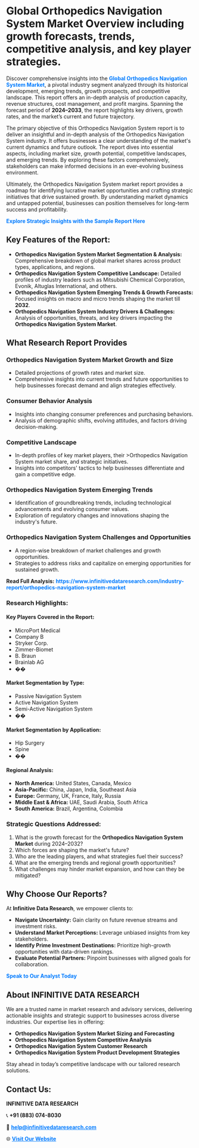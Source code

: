 <h1>Global Orthopedics Navigation System Market Overview including growth forecasts, trends, competitive analysis, and key player strategies.</h1>
<p>
Discover comprehensive insights into the 
<a href="https://www.infinitivedataresearch.com/industry-report/orthopedics-navigation-system-market" rel="dofollow" style="color: #007BFF; text-decoration: none;"><strong>Global Orthopedics Navigation System Market</strong></a>, a pivotal industry segment analyzed through its historical development, emerging trends, growth prospects, and competitive landscape. This report offers an in-depth analysis of production capacity, revenue structures, cost management, and profit margins. Spanning the forecast period of <strong>2024–2033</strong>, the report highlights key drivers, growth rates, and the market’s current and future trajectory.
</p>
<p>
The primary objective of this Orthopedics Navigation System report is to deliver an insightful and in-depth analysis of the Orthopedics Navigation System industry. It offers businesses a clear understanding of the market's current dynamics and future outlook. The report dives into essential aspects, including market size, growth potential, competitive landscapes, and emerging trends. By exploring these factors comprehensively, stakeholders can make informed decisions in an ever-evolving business environment.
</p>
<p>
Ultimately, the Orthopedics Navigation System market report provides a roadmap for identifying lucrative market opportunities and crafting strategic initiatives that drive sustained growth. By understanding market dynamics and untapped potential, businesses can position themselves for long-term success and profitability.
</p>
<p>
<a href="https://www.infinitivedataresearch.com/request-sample/reportId=109710" style="color: #007BFF; text-decoration: none;"><strong>Explore Strategic Insights with the Sample Report Here</strong></a>
</p>

<h2>Key Features of the Report:</h2>
<ul>
<li><strong>Orthopedics Navigation System Market Segmentation & Analysis:</strong> Comprehensive breakdown of global market shares across product types, applications, and regions.</li>
<li><strong>Orthopedics Navigation System Competitive Landscape:</strong> Detailed profiles of industry leaders such as Mitsubishi Chemical Corporation, Evonik, Altuglas International, and others.</li>
<li><strong>Orthopedics Navigation System Emerging Trends & Growth Forecasts:</strong> Focused insights on macro and micro trends shaping the market till <strong>2032</strong>.</li>
<li><strong>Orthopedics Navigation System Industry Drivers & Challenges:</strong> Analysis of opportunities, threats, and key drivers impacting the <strong>Orthopedics Navigation System Market</strong>.</li>
</ul>

<h2>What Research Report Provides</h2>
<h3>Orthopedics Navigation System Market Growth and Size</h3>
<ul>
<li>Detailed projections of growth rates and market size.</li>
<li>Comprehensive insights into current trends and future opportunities to help businesses forecast demand and align strategies effectively.</li>
</ul>

<h3>Consumer Behavior Analysis</h3>
<ul>
<li>Insights into changing consumer preferences and purchasing behaviors.</li>
<li>Analysis of demographic shifts, evolving attitudes, and factors driving decision-making.</li>
</ul>

<h3>Competitive Landscape</h3>
<ul>
<li>In-depth profiles of key market players, their >Orthopedics Navigation System market share, and strategic initiatives.</li>
<li>Insights into competitors' tactics to help businesses differentiate and gain a competitive edge.</li>
</ul>

<h3>Orthopedics Navigation System Emerging Trends</h3>
<ul>
<li>Identification of groundbreaking trends, including technological advancements and evolving consumer values.</li>
<li>Exploration of regulatory changes and innovations shaping the industry's future.</li>
</ul>

<h3>Orthopedics Navigation System Challenges and Opportunities</h3>
<ul>
<li>A region-wise breakdown of market challenges and growth opportunities.</li>
<li>Strategies to address risks and capitalize on emerging opportunities for sustained growth.</li>
</ul>
<p><strong>Read Full Analysis:</strong> <a href="https://www.infinitivedataresearch.com/industry-report/orthopedics-navigation-system-market" rel="dofollow" style="color: #007BFF; text-decoration: none;"><strong>https://www.infinitivedataresearch.com/industry-report/orthopedics-navigation-system-market</strong></a></p>
<h3>Research Highlights:</h3>
<h4>Key Players Covered in the Report:</h4>
<ul><li>MicroPort Medical</li><li>Company B</li><li>Stryker Corp.</li><li>Zimmer-Biomet</li><li>B. Braun</li><li>Brainlab AG</li><li>��</li></ul>
<h4>Market Segmentation by Type:</h4>
<ul><li>Passive Navigation System</li><li>Active Navigation System</li><li>Semi-Active Navigation System</li><li>��</li></ul>
<h4>Market Segmentation by Application:</h4>
<ul><li>Hip Surgery</li><li>Spine</li><li>��</li></ul>

<h4>Regional Analysis:</h4>
<ul>
<li><strong>North America:</strong> United States, Canada, Mexico</li>
<li><strong>Asia-Pacific:</strong> China, Japan, India, Southeast Asia</li>
<li><strong>Europe:</strong> Germany, UK, France, Italy, Russia</li>
<li><strong>Middle East & Africa:</strong> UAE, Saudi Arabia, South Africa</li>
<li><strong>South America:</strong> Brazil, Argentina, Colombia</li>
</ul>

<h3>Strategic Questions Addressed:</h3>
<ol>
<li>What is the growth forecast for the <strong>Orthopedics Navigation System Market</strong> during 2024–2032?</li>
<li>Which forces are shaping the market's future?</li>
<li>Who are the leading players, and what strategies fuel their success?</li>
<li>What are the emerging trends and regional growth opportunities?</li>
<li>What challenges may hinder market expansion, and how can they be mitigated?</li>
</ol>

<h2>Why Choose Our Reports?</h2>
<p>At <strong>Infinitive Data Research</strong>, we empower clients to:</p>
<ul>
<li><strong>Navigate Uncertainty:</strong> Gain clarity on future revenue streams and investment risks.</li>
<li><strong>Understand Market Perceptions:</strong> Leverage unbiased insights from key stakeholders.</li>
<li><strong>Identify Prime Investment Destinations:</strong> Prioritize high-growth opportunities with data-driven rankings.</li>
<li><strong>Evaluate Potential Partners:</strong> Pinpoint businesses with aligned goals for collaboration.</li>
</ul>
<p><a href="https://www.infinitivedataresearch.com/industry-report/orthopedics-navigation-system-market" rel="dofollow" style="color: #007BFF; text-decoration: none;"><strong>Speak to Our Analyst Today</strong></a></p>

<h2>About INFINITIVE DATA RESEARCH</h2>
<p>We are a trusted name in market research and advisory services, delivering actionable insights and strategic support to businesses across diverse industries. Our expertise lies in offering:</p>
<ul>
<li><strong>Orthopedics Navigation System Market Sizing and Forecasting</strong></li>
<li><strong>Orthopedics Navigation System Competitive Analysis</strong></li>
<li><strong>Orthopedics Navigation System Customer Research</strong></li>
<li><strong>Orthopedics Navigation System Product Development Strategies</strong></li>
</ul>
<p>Stay ahead in today’s competitive landscape with our tailored research solutions.</p>

<h2>Contact Us:</h2>
<p><strong>INFINITIVE DATA RESEARCH</strong></p>
<p>📞 <strong>+91 (883) 074-8030</strong></p>
<p>📧 <strong><a href="mailto:help@infinitivedataresearch.com" style="color: #007BFF;">help@infinitivedataresearch.com</a></strong></p>
<p>🌐 <strong><a href="https://www.infinitivedataresearch.com" rel="dofollow" style="color: #007BFF;">Visit Our Website</a></strong></p>